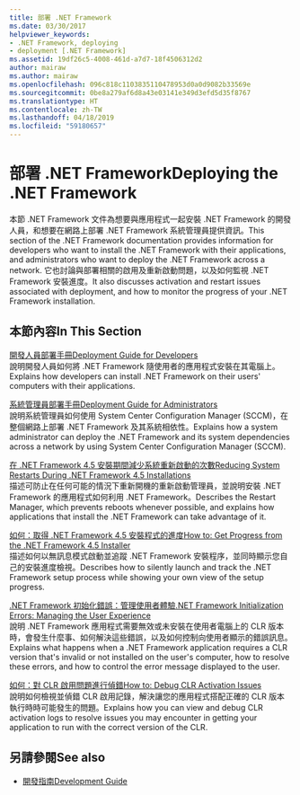 ```yaml
---
title: 部署 .NET Framework
ms.date: 03/30/2017
helpviewer_keywords:
- .NET Framework, deploying
- deployment [.NET Framework]
ms.assetid: 19df26c5-4008-461d-a7d7-18f4506312d2
author: mairaw
ms.author: mairaw
ms.openlocfilehash: 096c818c1103835110478953d0a0d9082b33569e
ms.sourcegitcommit: 0be8a279af6d8a43e03141e349d3efd5d35f8767
ms.translationtype: HT
ms.contentlocale: zh-TW
ms.lasthandoff: 04/18/2019
ms.locfileid: "59180657"
---
```

# <a name="deploying-the-net-framework"></a><span data-ttu-id="60780-102">部署 .NET Framework</span><span class="sxs-lookup"><span data-stu-id="60780-102">Deploying the .NET Framework</span></span>
<span data-ttu-id="60780-103">本節 .NET Framework 文件為想要與應用程式一起安裝 .NET Framework 的開發人員，和想要在網路上部署 .NET Framework 系統管理員提供資訊。</span><span class="sxs-lookup"><span data-stu-id="60780-103">This section of the .NET Framework documentation provides information for developers who want to install the .NET Framework with their applications, and administrators who want to deploy the .NET Framework across a network.</span></span> <span data-ttu-id="60780-104">它也討論與部署相關的啟用及重新啟動問題，以及如何監視 .NET Framework 安裝進度。</span><span class="sxs-lookup"><span data-stu-id="60780-104">It also discusses activation and restart issues associated with deployment, and how to monitor the progress of your .NET Framework installation.</span></span>  
  
## <a name="in-this-section"></a><span data-ttu-id="60780-105">本節內容</span><span class="sxs-lookup"><span data-stu-id="60780-105">In This Section</span></span>  
 [<span data-ttu-id="60780-106">開發人員部署手冊</span><span class="sxs-lookup"><span data-stu-id="60780-106">Deployment Guide for Developers</span></span>](../../../docs/framework/deployment/deployment-guide-for-developers.md)  
 <span data-ttu-id="60780-107">說明開發人員如何將 .NET Framework 隨使用者的應用程式安裝在其電腦上。</span><span class="sxs-lookup"><span data-stu-id="60780-107">Explains how developers can install .NET Framework on their users' computers with their applications.</span></span>  
  
 [<span data-ttu-id="60780-108">系統管理員部署手冊</span><span class="sxs-lookup"><span data-stu-id="60780-108">Deployment Guide for Administrators</span></span>](../../../docs/framework/deployment/guide-for-administrators.md)  
 <span data-ttu-id="60780-109">說明系統管理員如何使用 System Center Configuration Manager (SCCM)，在整個網路上部署 .NET Framework 及其系統相依性。</span><span class="sxs-lookup"><span data-stu-id="60780-109">Explains how a system administrator can deploy the .NET Framework and its system dependencies across a network by using System Center Configuration Manager (SCCM).</span></span>  
  
 [<span data-ttu-id="60780-110">在 .NET Framework 4.5 安裝期間減少系統重新啟動的次數</span><span class="sxs-lookup"><span data-stu-id="60780-110">Reducing System Restarts During .NET Framework 4.5 Installations</span></span>](../../../docs/framework/deployment/reducing-system-restarts.md)  
 <span data-ttu-id="60780-111">描述可防止在任何可能的情況下重新開機的重新啟動管理員，並說明安裝 .NET Framework 的應用程式如何利用 .NET Framework。</span><span class="sxs-lookup"><span data-stu-id="60780-111">Describes the Restart Manager, which prevents reboots whenever possible, and explains how applications that install the .NET Framework can take advantage of it.</span></span>  
  
 [<span data-ttu-id="60780-112">如何：取得 .NET Framework 4.5 安裝程式的進度</span><span class="sxs-lookup"><span data-stu-id="60780-112">How to: Get Progress from the .NET Framework 4.5 Installer</span></span>](../../../docs/framework/deployment/how-to-get-progress-from-the-dotnet-installer.md)  
 <span data-ttu-id="60780-113">描述如何以無訊息模式啟動並追蹤 .NET Framework 安裝程序，並同時顯示您自己的安裝進度檢視。</span><span class="sxs-lookup"><span data-stu-id="60780-113">Describes how to silently launch and track the .NET Framework setup process while showing your own view of the setup progress.</span></span>  
  
 [<span data-ttu-id="60780-114">.NET Framework 初始化錯誤：管理使用者體驗</span><span class="sxs-lookup"><span data-stu-id="60780-114">.NET Framework Initialization Errors: Managing the User Experience</span></span>](../../../docs/framework/deployment/initialization-errors-managing-the-user-experience.md)  
 <span data-ttu-id="60780-115">說明 .NET Framework 應用程式需要無效或未安裝在使用者電腦上的 CLR 版本時，會發生什麼事、如何解決這些錯誤，以及如何控制向使用者顯示的錯誤訊息。</span><span class="sxs-lookup"><span data-stu-id="60780-115">Explains what happens when a .NET Framework application requires a CLR version that's invalid or not installed on the user's computer, how to resolve these errors, and how to control the error message displayed to the user.</span></span>  
  
 [<span data-ttu-id="60780-116">如何：對 CLR 啟用問題進行偵錯</span><span class="sxs-lookup"><span data-stu-id="60780-116">How to: Debug CLR Activation Issues</span></span>](../../../docs/framework/deployment/how-to-debug-clr-activation-issues.md)  
 <span data-ttu-id="60780-117">說明如何檢視並偵錯 CLR 啟用記錄，解決讓您的應用程式搭配正確的 CLR 版本執行時時可能發生的問題。</span><span class="sxs-lookup"><span data-stu-id="60780-117">Explains how you can view and debug CLR activation logs to resolve issues you may encounter in getting your application to run with the correct version of the CLR.</span></span>  
  
## <a name="see-also"></a><span data-ttu-id="60780-118">另請參閱</span><span class="sxs-lookup"><span data-stu-id="60780-118">See also</span></span>

- [<span data-ttu-id="60780-119">開發指南</span><span class="sxs-lookup"><span data-stu-id="60780-119">Development Guide</span></span>](../../../docs/framework/development-guide.md)
